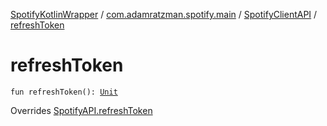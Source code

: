 [SpotifyKotlinWrapper](../../index.md) / [com.adamratzman.spotify.main](../index.md) / [SpotifyClientAPI](index.md) / [refreshToken](./refresh-token.md)

# refreshToken

`fun refreshToken(): `[`Unit`](https://kotlinlang.org/api/latest/jvm/stdlib/kotlin/-unit/index.html)

Overrides [SpotifyAPI.refreshToken](../-spotify-a-p-i/refresh-token.md)


